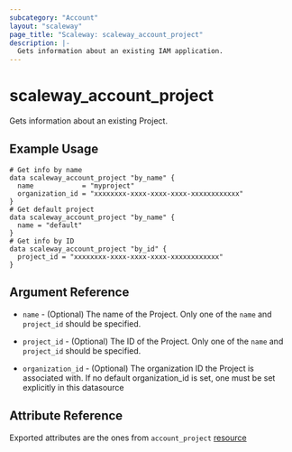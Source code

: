 ```yaml
---
subcategory: "Account"
layout: "scaleway"
page_title: "Scaleway: scaleway_account_project"
description: |-
  Gets information about an existing IAM application.
---
```


# scaleway_account_project

Gets information about an existing Project.

## Example Usage

```hcl
# Get info by name
data scaleway_account_project "by_name" {
  name            = "myproject"
  organization_id = "xxxxxxxx-xxxx-xxxx-xxxx-xxxxxxxxxxxx"
}
# Get default project
data scaleway_account_project "by_name" {
  name = "default"
}
# Get info by ID
data scaleway_account_project "by_id" {
  project_id = "xxxxxxxx-xxxx-xxxx-xxxx-xxxxxxxxxxxx"
}
```

## Argument Reference

- `name` - (Optional) The name of the Project.
  Only one of the `name` and `project_id` should be specified.

- `project_id` - (Optional) The ID of the Project.
  Only one of the `name` and `project_id` should be specified.

- `organization_id` - (Optional) The organization ID the Project is associated with.
  If no default organization_id is set, one must be set explicitly in this datasource

## Attribute Reference

Exported attributes are the ones from `account_project` [resource](../resources/account_project.md)
